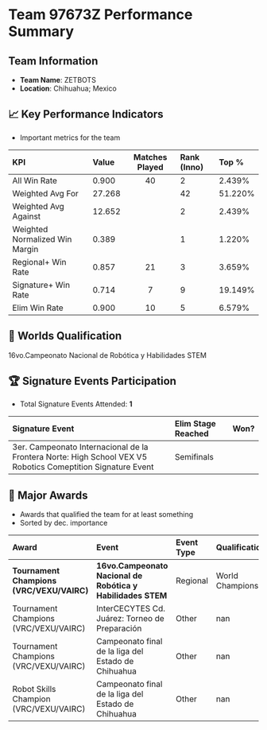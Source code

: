 # Team 97673Z Performance Summary

##  Team Information
- **Team Name**: ZETBOTS
- **Location**: Chihuahua; Mexico

## 📈 Key Performance Indicators
- Important metrics for the team

| KPI | Value | Matches Played | Rank (Inno) | Top % |
|:---|:-----|:--------------:|:----|:-----|
| All Win Rate | 0.900 | 40 | 2 | 2.439% |
| Weighted Avg For | 27.268 |  | 42 | 51.220% |
| Weighted Avg Against | 12.652 |  | 2 | 2.439% |
| Weighted Normalized Win Margin | 0.389 |  | 1 | 1.220% |
| Regional+ Win Rate | 0.857 | 21 | 3 | 3.659% |
| Signature+ Win Rate | 0.714 | 7 | 9 | 19.149% |
| Elim Win Rate | 0.900 | 10 | 5 | 6.579% |


## 🎯 Worlds Qualification
16vo.Campeonato Nacional de Robótica y Habilidades STEM

## 🏆 Signature Events Participation
- Total Signature Events Attended: **1**

| Signature Event | Elim Stage Reached | Won? |
|:----------------|:-------------------|:----|
| 3er. Campeonato Internacional de la Frontera Norte: High School VEX V5 Robotics Comeptition Signature Event | Semifinals |  |


## 🥇 Major Awards
- Awards that qualified the team for at least something
- Sorted by dec. importance

| Award | Event | Event Type | Qualification |
|:------|:------|:-----------|:--------------|
| **Tournament Champions (VRC/VEXU/VAIRC)** | **16vo.Campeonato Nacional de Robótica y Habilidades STEM** | Regional | World Championship |
| Tournament Champions (VRC/VEXU/VAIRC) | InterCECYTES Cd. Juárez: Torneo de Preparación | Other | nan |
| Tournament Champions (VRC/VEXU/VAIRC) | Campeonato final de la liga del Estado de Chihuahua | Other | nan |
| Robot Skills Champion (VRC/VEXU/VAIRC) | Campeonato final de la liga del Estado de Chihuahua | Other | nan |

